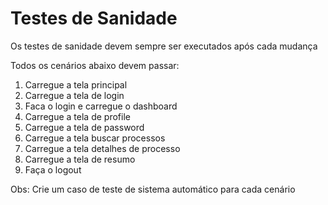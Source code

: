 # Testes de Sanidade

Os testes de sanidade devem sempre ser executados após cada mudança

Todos os cenários abaixo devem passar:

1. Carregue a tela principal
2. Carregue a tela de login
3. Faca o login e carregue o dashboard
4. Carregue a tela de profile
5. Carregue a tela de password
6. Carregue a tela buscar processos
7. Carregue a tela detalhes de processo
8. Carregue a tela de resumo
9. Faça o logout

Obs: Crie um caso de teste de sistema automático para cada cenário